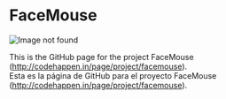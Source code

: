 FaceMouse
=============

![Image not found](http://codehappen.in/img/facemouse.jpg)

This is the GitHub page for the project FaceMouse (http://codehappen.in/page/project/facemouse).  
Esta es la página de GitHub para el proyecto FaceMouse (http://codehappen.in/page/project/facemouse).
